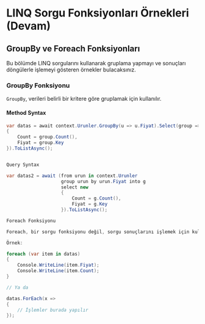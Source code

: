 # LINQ Sorgu Fonksiyonları Örnekleri (Devam)

## GroupBy ve Foreach Fonksiyonları

Bu bölümde LINQ sorgularını kullanarak gruplama yapmayı ve sonuçları döngülerle işlemeyi gösteren örnekler bulacaksınız.

### GroupBy Fonksiyonu

`GroupBy`, verileri belirli bir kritere göre gruplamak için kullanılır.

#### Method Syntax

```csharp
var datas = await context.Urunler.GroupBy(u => u.Fiyat).Select(group => new
{
    Count = group.Count(),
    Fiyat = group.Key
}).ToListAsync(); 


Query Syntax

var datas2 = await (from urun in context.Urunler
                    group urun by urun.Fiyat into g
                    select new
                    {
                        Count = g.Count(),
                        Fiyat = g.Key
                    }).ToListAsync();

Foreach Fonksiyonu

Foreach, bir sorgu fonksiyonu değil, sorgu sonuçlarını işlemek için kullanılır. Sonuçlar üzerinde döngü oluşturmanızı ve verilere tek tek erişmenizi sağlar. Bu, foreach döngüsünün bir metodu olarak düşünülebilir.

Örnek:

foreach (var item in datas)
{
    Console.WriteLine(item.Fiyat);
    Console.WriteLine(item.Count);
}

// Ya da

datas.ForEach(x =>
{
    // İşlemler burada yapılır
});

